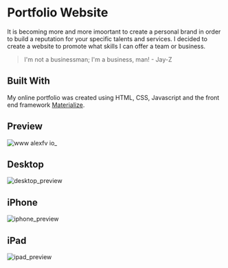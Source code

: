 # Portfolio Website

It is becoming more and more imoortant to create a personal brand in order to build a reputation for your specific talents and services. I decided to create a website to promote what skills I can offer a team or business.

> I'm not a businessman; I'm a business, man! - Jay-Z

## Built With

My online portfolio was created using HTML, CSS, Javascript and the front end framework [Materialize](http://materializecss.com/).

## Preview 

![www alexfv io_](https://user-images.githubusercontent.com/23161228/38596241-617ec15a-3d1e-11e8-84ec-fae5a6f77bf7.png)

## Desktop
![desktop_preview](https://user-images.githubusercontent.com/23161228/38764045-cbde6614-3f75-11e8-8147-9bc4cf065cc4.png)

## iPhone
![iphone_preview](https://user-images.githubusercontent.com/23161228/38764091-707da9aa-3f76-11e8-99d9-3227f80dfd03.png)

## iPad
![ipad_preview](https://user-images.githubusercontent.com/23161228/38764072-1d48b018-3f76-11e8-9276-c0c58180e654.png)

